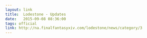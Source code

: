 ```yaml
---
layout: link
title:  Lodestone - Updates
date:   2015-09-08 08:36:00
tags: official
link: http://na.finalfantasyxiv.com/lodestone/news/category/3
---
```

